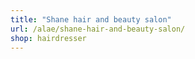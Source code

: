 ```yaml
---
title: "Shane hair and beauty salon"
url: /alae/shane-hair-and-beauty-salon/
shop: hairdresser
---
```

